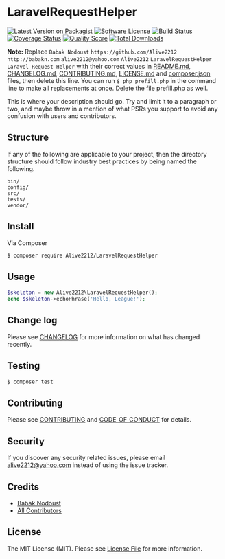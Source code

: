 # LaravelRequestHelper

[![Latest Version on Packagist][ico-version]][link-packagist]
[![Software License][ico-license]](LICENSE.md)
[![Build Status][ico-travis]][link-travis]
[![Coverage Status][ico-scrutinizer]][link-scrutinizer]
[![Quality Score][ico-code-quality]][link-code-quality]
[![Total Downloads][ico-downloads]][link-downloads]

**Note:** Replace ```Babak Nodoust``` ```https://github.com/Alive2212``` ```http://babakn.com``` ```alive2212@yahoo.com``` ```Alive2212``` ```LaravelRequestHelper``` ```Laravel Request Helper``` with their correct values in [README.md](README.md), [CHANGELOG.md](CHANGELOG.md), [CONTRIBUTING.md](CONTRIBUTING.md), [LICENSE.md](LICENSE.md) and [composer.json](composer.json) files, then delete this line. You can run `$ php prefill.php` in the command line to make all replacements at once. Delete the file prefill.php as well.

This is where your description should go. Try and limit it to a paragraph or two, and maybe throw in a mention of what
PSRs you support to avoid any confusion with users and contributors.

## Structure

If any of the following are applicable to your project, then the directory structure should follow industry best practices by being named the following.

```
bin/        
config/
src/
tests/
vendor/
```


## Install

Via Composer

``` bash
$ composer require Alive2212/LaravelRequestHelper
```

## Usage

``` php
$skeleton = new Alive2212\LaravelRequestHelper();
echo $skeleton->echoPhrase('Hello, League!');
```

## Change log

Please see [CHANGELOG](CHANGELOG.md) for more information on what has changed recently.

## Testing

``` bash
$ composer test
```

## Contributing

Please see [CONTRIBUTING](CONTRIBUTING.md) and [CODE_OF_CONDUCT](CODE_OF_CONDUCT.md) for details.

## Security

If you discover any security related issues, please email alive2212@yahoo.com instead of using the issue tracker.

## Credits

- [Babak Nodoust][link-author]
- [All Contributors][link-contributors]

## License

The MIT License (MIT). Please see [License File](LICENSE.md) for more information.

[ico-version]: https://img.shields.io/packagist/v/Alive2212/LaravelRequestHelper.svg?style=flat-square
[ico-license]: https://img.shields.io/badge/license-MIT-brightgreen.svg?style=flat-square
[ico-travis]: https://img.shields.io/travis/Alive2212/LaravelRequestHelper/master.svg?style=flat-square
[ico-scrutinizer]: https://img.shields.io/scrutinizer/coverage/g/Alive2212/LaravelRequestHelper.svg?style=flat-square
[ico-code-quality]: https://img.shields.io/scrutinizer/g/Alive2212/LaravelRequestHelper.svg?style=flat-square
[ico-downloads]: https://img.shields.io/packagist/dt/Alive2212/LaravelRequestHelper.svg?style=flat-square

[link-packagist]: https://packagist.org/packages/Alive2212/LaravelRequestHelper
[link-travis]: https://travis-ci.org/Alive2212/LaravelRequestHelper
[link-scrutinizer]: https://scrutinizer-ci.com/g/Alive2212/LaravelRequestHelper/code-structure
[link-code-quality]: https://scrutinizer-ci.com/g/Alive2212/LaravelRequestHelper
[link-downloads]: https://packagist.org/packages/Alive2212/LaravelRequestHelper
[link-author]: https://github.com/https://github.com/Alive2212
[link-contributors]: ../../contributors
